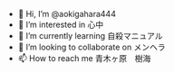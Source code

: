 - 👋 Hi, I’m @aokigahara444
- 👀 I’m interested in 心中
- 🌱 I’m currently learning 自殺マニュアル
- 💞️ I’m looking to collaborate on メンヘラ
- 📫 How to reach me 青木ヶ原　樹海

<!---
aokigahara444/aokigahara444 is a ✨ special ✨ repository because its `README.md` (this file) appears on your GitHub profile.
You can click the Preview link to take a look at your changes.
--->
